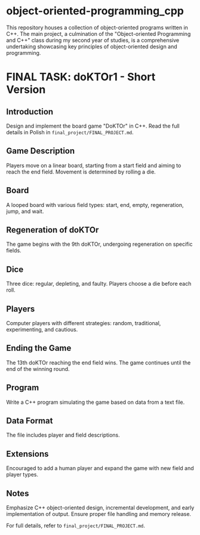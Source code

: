 # object-oriented-programming_cpp
This repository houses a collection of object-oriented programs written in C++. The main project, a culmination of the "Object-oriented Programming and C++" class during my second year of studies, is a comprehensive undertaking showcasing key principles of object-oriented design and programming.

# FINAL TASK: doKTOr1 - Short Version

## Introduction
Design and implement the board game "DoKTOr" in C++. Read the full details in Polish in `final_project/FINAL_PROJECT.md`.

## Game Description
Players move on a linear board, starting from a start field and aiming to reach the end field. Movement is determined by rolling a die.

## Board
A looped board with various field types: start, end, empty, regeneration, jump, and wait.

## Regeneration of doKTOr
The game begins with the 9th doKTOr, undergoing regeneration on specific fields.

## Dice
Three dice: regular, depleting, and faulty. Players choose a die before each roll.

## Players
Computer players with different strategies: random, traditional, experimenting, and cautious.

## Ending the Game
The 13th doKTOr reaching the end field wins. The game continues until the end of the winning round.

## Program
Write a C++ program simulating the game based on data from a text file.

## Data Format
The file includes player and field descriptions.

## Extensions
Encouraged to add a human player and expand the game with new field and player types.

## Notes
Emphasize C++ object-oriented design, incremental development, and early implementation of output. Ensure proper file handling and memory release.

For full details, refer to `final_project/FINAL_PROJECT.md`.

